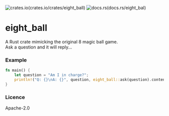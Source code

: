 ![crates.io(crates.io/crates/eight_ball)](https://img.shields.io/crates/v/eight_ball.svg?style=flat-square)
![docs.rs(docs.rs/eight_bal)](https://img.shields.io/badge/docs-online-5023dd.svg?style=flat-square)

# eight_ball
A Rust crate mimicking the original 8 magic ball game.  
Ask a question and it will reply...

### Example
```rust
fn main() {
    let question = "Am I in charge?";
    println!("Q: {}\nA: {}", question, eight_ball::ask(question).content());
}
```

### Licence
Apache-2.0

